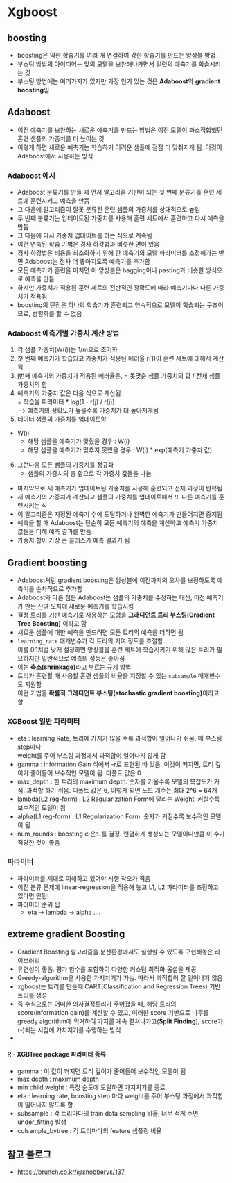 # Xgboost
## boosting
- boosting은 약한 학습기를 여러 개 연결하여 강한 학습기를 만드는 앙상블 방법
- 부스팅 방법의 아이디어는 앞의 모델을 보완해나가면서 일련의 예측기를 학습시키는 것
- 부스팅 방법에는 여러가지가 있지만 가장 인기 있는 것은 <b>Adaboost</b>와 <b>gradient boosting</b>임

## Adaboost
- 이전 예측기를 보완하는 새로운 예측기를 만드는 방법은 이전 모델이 과소적합했던 훈련 샘플의 가중치를 더 높이는 것
- 이렇게 하면 새로운 예측기는 학습하기 어려운 샘플에 점점 더 맞춰지게 됨. 이것이 Adaboost에서 사용하는 방식

### Adaboost 예시
- Adaboost 분류기를 만들 때 먼저 알고리즘 기반이 되는 첫 번째 분류기를 훈련 세트에 훈련시키고 예측을 만듬
- 그 다음에 알고리즘이 잘못 분류된 훈련 샘플의 가중치를 상대적으로 높임
- 두 번째 분류기는 업데이트된 가중치를 사용해 훈련 세트에서 훈련하고 다시 예측을 만듬
- 그 다음에 다시 가중치 업데이트를 하는 식으로 계속됨
- 이런 연속된 학습 기법은 경사 하강법과 비슷한 면이 있음
- 경사 하강법은 비용을 최소화하기 위해 한 예측기의 모델 파라미터를 조정해가는 반면 Adaboost는 점차 더 좋아지도록 예측기를 추가함
- 모든 예측기가 훈련을 마치면 이 앙상블은 bagging이나 pasting과 비슷한 방식으로 예측을 만듬
- 하지만 가중치가 적용된 훈련 세트의 전반적인 정확도에 따라 예측기마다 다른 가중치가 적용됨
- boosting의 단점은 하나의 학습기가 훈련되고 연속적으로 모델이 학습되는 구조이므로, 병렬화를 할 수 없음

### Adaboost 예측기별 가중치 계산 방법
1. 각 샘플 가중치(W(i))는 1/m으로 초기화
2. 첫 번째 예측기가 학습되고 가중치가 적용된 에러율 r(1)이 훈련 세트에 대해서 계산됨
3. j번째 예측기의 가중치가 적용된 에러율은,
   = 못맞춘 샘플 가중치의 합 / 전체 샘플 가중치의 합
4. 예측기의 가중치 값은 다음 식으로 계산됨  
   = 학습율 파라미터 * log(1 - r(j) / r(j))  
  --> 예측기의 정확도가 높을수록 가중치가 더 높아지게됨
5. 데이터 샘플의 가중치를 업데이트함  
  - W(i)  
    - 해당 샘플을 예측기가 맞췄을 경우 : W(i)   
    -  해당 샘플을 예측기가 맞추지 못했을 경우 : W(i) * exp(예측기 가충치 값) 
6. 그런다음 모든 샘플의 가중치를 정규화  
   - 샘플의 가중치의 총 합으로 각 가중치 값들을 나눔

- 마지막으로 새 예측기가 업데이트된 가중치를 사용해 훈련되고 전체 과정이 반복됨
- 새 예측기의 가중치가 계산되고 샘플의 가중치를 업데이트해서 또 다른 예측기를 훈련시키는 식
- 이 알고리즘은 지정된 예측기 수에 도달하거나 완벽한 예측기가 만들어지면 중지됨
- 예측을 할 때 Adaboost는 단순히 모든 예측기의 예측을 계산하고 예측기 가중치 값들을 더해 예측 결과를 만듬
- 가중치 합이 가장 큰 클래스가 예측 결과가 됨

## Gradient boosting
- Adaboost처럼 gradient boosting은 앙상블에 이전까지의 오차를 보정하도록 예측기를 순차적으로 추가함
- Adaboost와 다른 점은 Adaboost는 샘플의 가중치를 수정하는 대신, 이전 예측기가 만든 잔여 오차에 새로운 예측기를 학습시킴
- 결정 트리를 기반 예측기로 사용하는 모형을 <b>그래디언트 트리 부스팅(Gradient Tree Boosting)</b> 이라고 함 
- 새로운 샘플에 대한 예측을 만드려면 모든 트리의 예측을 더하면 됨
- `learning_rate` 매개변수가 각 트리의 기여 정도를 조절함.  
  이를 0.1처럼 낮게 설정하면 앙상블을 훈련 세트에 학습시키기 위해 많은 트리가 필요하지만 일반적으로 예측의 성능은 좋아짐
- 이는 <b>축소(shrinkage)</b>라고 부르는 규제 방법
- 트리가 훈련할 때 사용할 훈련 샘플의 비율을 지정할 수 있는 `subsample` 매개변수도 지원함  
  이런 기법을 <b>확률적 그레디언트 부스팅(stochastic gradient boosting)</b>이라고 함

### XGBoost 일반 파라미터
- eta : learning Rate, 트리에 가지가 많을 수록 과적합이 일어나기 쉬움. 매 부스팅 step마다  
  weight를 주어 부스팅 과정에서 과적합이 일어나지 않게 함
- gamma : information Gain 식에서 -r로 표현된 바 있음. 이것이 커지면, 트리 깊이가 줄어들어 보수적인 모델이 됨. 디폴트 값은 0
- max_depth : 한 트리의 maximum depth. 숫자를 키울수록 모델의 복잡도가 커짐. 과적합 하기 쉬움. 디폴트 값은 6, 이렇게 되면 노드 개수는 최대 2^6 = 64개
- lambda(L2 reg-form) : L2 Regularization Form에 달리는 Weight. 커질수록 보수적인 모델이 됨
- alpha(L1 reg-form)  : L1 Regularization Form. 숫자가 커질수록 보수적인 모델이 됨 
- num_rounds : boosting 라운드를 결정. 랜덤하게 생성되는 모델이니만큼 이 수가 적당한 것이 좋음

### 파라미터
* 파라미터를 제대로 이해하고 있어야 시행 착오가 적음
* 이진 분류 문제에 linear-regression을 적용해 놓고 L1, L2 파라미터를 조정하고 있다면 안됨!
* 파라미터 순위 팁
  * eta -> lambda -> alpha  ....

## extreme gradient Boosting
- Gradient Boosting 알고리즘을 분산환경에서도 실행할 수 있도록 구현해놓은 라이브러리
- 유연성이 좋음. 평가 함수를 포함하여 다양한 커스텀 최적화 옵셥을 제공
- Greedy-algorithm을 사용한 가지치기가 가능. 따라서 과적합이 잘 일어나지 않음
- xgboost는 트리를 만들때 CART(Classification and Regression Trees) 기반 트리를 생성
- 즉 수식으로는 어떠한 의사결정트리가 주어졌을 때, 해당 트리의 score(information gain)를 계산할 수 있고, 이러한 score 기반으로 나무를 greedy algorithm에 의거하여 가지를 계속 펼쳐나가고(<b>Split Finding</b>), score가 (-)되는 시점에 가치지기를 수행하는 방식
- 

#### R - XGBTree package 파라미터 종류
* gamma : 이 값이 커지면 트리 깊이가 줄어들어 보수적인 모델이 됨
* max depth : maximum depth
* min child weight : 특정 순도에 도달하면 가지치기를 종료.
* eta : learning rate, boosting step 마다 weight를 주어 부스팅 과정에서 과적합이 일어나지 않도록 함
* subsample : 각 트리마다의 train data sampling 비율, 너무 적게 주면 under_fitting 발생
* colsample_bytree : 각 트리마다의 feature 샘플링 비율

## 참고 블로그
- https://brunch.co.kr/@snobberys/137